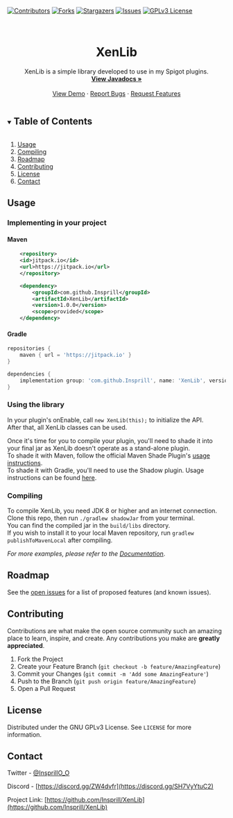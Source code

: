 [![Contributors][contributors-shield]][contributors-url]
[![Forks][forks-shield]][forks-url]
[![Stargazers][stars-shield]][stars-url]
[![Issues][issues-shield]][issues-url]
[![GPLv3 License][license-shield]][license-url]



<!-- PROJECT LOGO -->
<br />
<p align="center">
<h1 align="center">XenLib</h1>
  <p align="center">
    XenLib is a simple library developed to use in my Spigot plugins.
    <br />
    <a href="https://insprill.net/javadocs/xenlib"><strong>View Javadocs »</strong></a>
    <br />
    <br />
    <a href="https://github.com/Insprill/Custom-Join-Messages">View Demo</a>
    ·
    <a href="https://github.com/Insprill/XenLib/issues">Report Bugs</a>
    ·
    <a href="https://github.com/Insprill/XenLib/issues">Request Features</a>
  </p>
</p>



<!-- TABLE OF CONTENTS -->
<details open="open">
  <summary><h2 style="display: inline-block">Table of Contents</h2></summary>
  <ol>
    <li><a href="#usage">Usage</a></li>
    <li><a href="#compiling">Compiling</a></li>
    <li><a href="#roadmap">Roadmap</a></li>
    <li><a href="#contributing">Contributing</a></li>
    <li><a href="#license">License</a></li>
    <li><a href="#contact">Contact</a></li>
  </ol>
</details>

<!-- USAGE EXAMPLES -->
## Usage

### Implementing in your project
#### Maven
```xml
    <repository>
	<id>jitpack.io</id>
	<url>https://jitpack.io</url>
    </repository>
```
```xml
    <dependency>
        <groupId>com.github.Insprill</groupId>
        <artifactId>XenLib</artifactId>
        <version>1.0.0</version>
        <scope>provided</scope>
    </dependency>
```
#### Gradle
```groovy
repositories {
    maven { url = 'https://jitpack.io' }
}
```
```groovy
dependencies {
    implementation group: 'com.github.Insprill', name: 'XenLib', version: '1.0.0'
}
```

### Using the library
In your plugin's onEnable, call `new XenLib(this);` to initialize the API.  
After that, all XenLib classes can be used.

Once it's time for you to compile your plugin, you'll need to shade it into your final jar as XenLib doesn't operate as a stand-alone plugin.  
To shade it with Maven, follow the official Maven Shade Plugin's [usage instructions](https://maven.apache.org/plugins/maven-shade-plugin/usage.html).  
To shade it with Gradle, you'll need to use the Shadow plugin. Usage instructions can be found [here](https://imperceptiblethoughts.com/shadow/introduction/).  

### Compiling

To compile XenLib, you need JDK 8 or higher and an internet connection.  
Clone this repo, then run `./gradlew shadowJar` from your terminal.  
You can find the compiled jar in the `build/libs` directory.  
If you wish to install it to your local Maven repository, run `gradlew publishToMavenLocal` after compiling.

_For more examples, please refer to the [Documentation](https://github.com/Insprill/XenLib/wiki)_.


<!-- ROADMAP -->
## Roadmap

See the [open issues](https://github.com/Insprill/XenLib/issues) for a list of proposed features (and known issues).



<!-- CONTRIBUTING -->
## Contributing

Contributions are what make the open source community such an amazing place to learn, inspire, and create. Any contributions you make are **greatly appreciated**.

1. Fork the Project
2. Create your Feature Branch (`git checkout -b feature/AmazingFeature`)
3. Commit your Changes (`git commit -m 'Add some AmazingFeature'`)
4. Push to the Branch (`git push origin feature/AmazingFeature`)
5. Open a Pull Request



<!-- LICENSE -->
## License

Distributed under the GNU GPLv3 License. See `LICENSE` for more information.



<!-- CONTACT -->
## Contact

Twitter - [@InsprillO_O](https://twitter.com/InsprillO_O)

Discord - [https://discord.gg/ZW4dvfr](https://discord.gg/SH7VyYtuC2)

Project Link: [https://github.com/Insprill/XenLib](https://github.com/Insprill/XenLib)





<!-- MARKDOWN LINKS & IMAGES -->
<!-- https://www.markdownguide.org/basic-syntax/#reference-style-links -->
[contributors-shield]: https://img.shields.io/github/contributors/Insprill/XenLib.svg?style=for-the-badge
[contributors-url]: https://github.com/Insprill/XenLib/graphs/contributors
[forks-shield]: https://img.shields.io/github/forks/Insprill/XenLib.svg?style=for-the-badge
[forks-url]: https://github.com/Insprill/XenLib/network/members
[stars-shield]: https://img.shields.io/github/stars/Insprill/XenLib.svg?style=for-the-badge
[stars-url]: https://github.com/Insprill/XenLib/stargazers
[issues-shield]: https://img.shields.io/github/issues/Insprill/XenLib.svg?style=for-the-badge
[issues-url]: https://github.com/Insprill/XenLib/issues
[license-shield]: https://img.shields.io/github/license/Insprill/XenLib.svg?style=for-the-badge
[license-url]: https://github.com/Insprill/XenLib/blob/master/LICENSE
